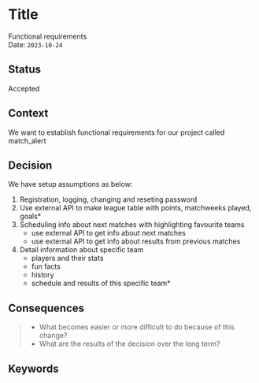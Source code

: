 # Title
Functional requirements\
Date: `2023-10-24`

## Status

Accepted

## Context

We want to establish functional requirements for our project called match_alert

## Decision

We have setup assumptions as below:
1. Registration, logging, changing and reseting password
2. Use external API to make league table with points, matchweeks played, goals*
3. Scheduling info about next matches with highlighting favourite teams
    - use external API to get info about next matches
    - use external API to get info about results from previous matches
4. Detail information about specific team
   - players and their stats
   - fun facts
   - history
   - schedule and results of this specific team*
## Consequences

> - What becomes easier or more difficult to do because of this change?
> - What are the results of the decision over the long term?

## Keywords
